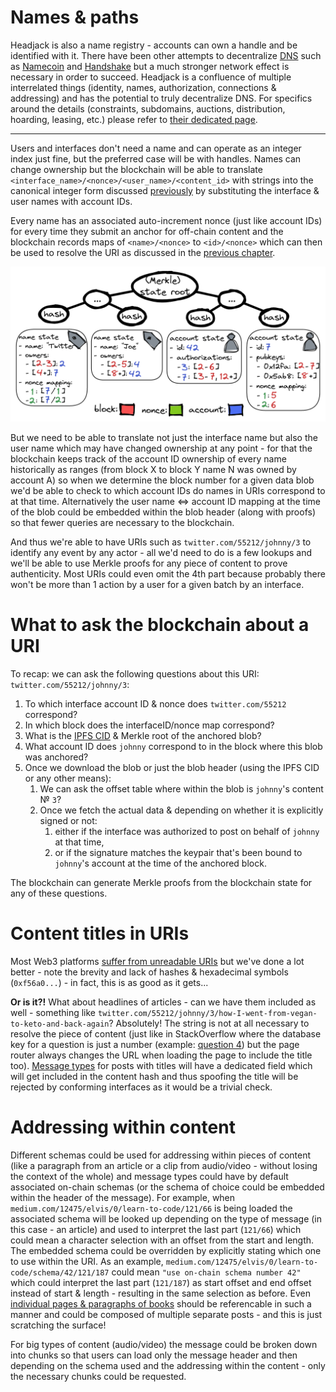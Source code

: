 # Names & paths

Headjack is also a name registry - accounts can own a handle and be identified with it. There have been other attempts to decentralize [DNS](https://en.wikipedia.org/wiki/Domain_Name_System) such as [Namecoin](https://en.wikipedia.org/wiki/Namecoin) and [Handshake](https://handshake.org/) but a much stronger network effect is necessary in order to succeed. Headjack is a confluence of multiple interrelated things (identity, names, authorization, connections & addressing) and has the potential to truly decentralize DNS. For specifics around the details (constraints, subdomains, auctions, distribution, hoarding, leasing, etc.) please refer to [their dedicated page](handles.md).

---

Users and interfaces don't need a name and can operate as an integer index just fine, but the preferred case will be with handles. Names can change ownership but the blockchain will be able to translate `<interface_name>/<nonce>/<user_name>/<content_id>` with strings into the canonical integer form discussed [previously](uris.md) by substituting the interface & user names with account IDs.

Every name has an associated auto-increment nonce (just like account IDs) for every time they submit an anchor for off-chain content and the blockchain records maps of `<name>/<nonce>` to `<id>/<nonce>` which can then be used to resolve the URI as discussed in the [previous chapter](uris.md).

<img src="images/account_name_state.png">

But we need to be able to translate not just the interface name but also the user name which may have changed ownership at any point - for that the blockchain keeps track of the account ID ownership of every name historically as ranges (from block X to block Y name N was owned by account A) so when we determine the block number for a given data blob we'd be able to check to which account IDs do names in URIs correspond to at that time. Alternatively the user name <=> account ID mapping at the time of the blob could be embedded within the blob header (along with proofs) so that fewer queries are necessary to the blockchain.

And thus we're able to have URIs such as `twitter.com/55212/johnny/3` to identify any event by any actor - all we'd need to do is a few lookups and we'll be able to use Merkle proofs for any piece of content to prove authenticity. Most URIs could even omit the 4th part because probably there won't be more than 1 action by a user for a given batch by an interface.

# What to ask the blockchain about a URI

To recap: we can ask the following questions about this URI: `twitter.com/55212/johnny/3`:

1. To which interface account ID & nonce does `twitter.com/55212` correspond?
2. In which block does the interfaceID/nonce map correspond?
3. What is the [IPFS CID](https://docs.ipfs.io/concepts/content-addressing/) & Merkle root of the anchored blob?
4. What account ID does `johnny` correspond to in the block where this blob was anchored?
5. Once we download the blob or just the blob header (using the IPFS CID or any other means):
    1. We can ask the offset table where within the blob is `johnny`'s content № `3`?
    2. Once we fetch the actual data & depending on whether it is explicitly signed or not:
        1. either if the interface was authorized to post on behalf of `johnny` at that time,
        2. or if the signature matches the keypair that's been bound to `johnny`'s account at the time of the anchored block.

The blockchain can generate Merkle proofs from the blockchain state for any of these questions.

<!-- TODO: Show difference between integer URI and one with names
    Also give example how the current names of the resolved integer ids could be different atm -->

# Content titles in URIs

Most Web3 platforms [suffer from unreadable URIs](https://twitter.com/hasufl/status/1537388439259291649) but we've done a lot better - note the brevity and lack of hashes & hexadecimal symbols (`0xf56a0...`) - in fact, this is as good as it gets...

**Or is it?!** What about headlines of articles - can we have them included as well - something like `twitter.com/55212/johnny/3/how-I-went-from-vegan-to-keto-and-back-again`? Absolutely! The string is not at all necessary to resolve the piece of content (just like in StackOverflow where the database key for a question is just a number (example: [question 4](https://stackoverflow.com/questions/4)) but the page router always changes the URL when loading the page to include the title too). [Message types](messages.md) for posts with titles will have a dedicated field which will get included in the content hash and thus spoofing the title will be rejected by conforming interfaces as it would be a trivial check.

# Addressing within content

Different schemas could be used for addressing within pieces of content (like a paragraph from an article or a clip from audio/video - without losing the context of the whole) and message types could have by default associated on-chain schemas (or the schema of choice could be embedded within the header of the message). For example, when `medium.com/12475/elvis/0/learn-to-code/121/66` is being loaded the associated schema will be looked up depending on the type of message (in this case - an article) and used to interpret the last part (`121/66`) which could mean a character selection with an offset from the start and length. The embedded schema could be overridden by explicitly stating which one to use within the URI. As an example, `medium.com/12475/elvis/0/learn-to-code/schema/42/121/187` could mean `"use on-chain schema number 42"` which could interpret the last part (`121/187`) as start offset and end offset instead of start & length - resulting in the same selection as before. Even [individual pages & paragraphs of books](https://twitter.com/dwr/status/1544001073844731904) should be referencable in such a manner and could be composed of multiple separate posts - and this is just scratching the surface!

For big types of content (audio/video) the message could be broken down into chunks so that users can load only the message header and then depending on the schema used and the addressing within the content - only the necessary chunks could be requested.
